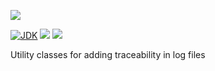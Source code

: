 [![](https://github.com/wutsi/wutsi-tracing/actions/workflows/master.yml/badge.svg)](https://github.com/wutsi/wutsi-codegen/actions/workflows/master.yml)

[![JDK](https://img.shields.io/badge/jdk-11-brightgreen.svg)](https://jdk.java.net/11/)
![](https://img.shields.io/badge/language-kotlin-blue.svg)
![](https://img.shields.io/badge/version-1.0.0-brightgreen.svg)

Utility classes for adding traceability in log files
